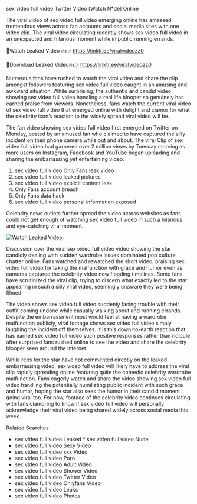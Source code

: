 ﻿sex video full video Twitter Video [Watch N*de] Online

The viral video of ﻿sex video full video emerging online has amassed tremendous views across fan accounts and social media sites with one video clip. The viral video circulating recently shows ﻿sex video full video in an unexpected and hilarious moment while in public running errands. 

🔴Watch Leaked Video 🔥👉  https://linktr.ee/viralvideozz0 

🔴Download Leaked Video🔥👉  https://linktr.ee/viralvideozz0 

Numerous fans have rushed to watch the viral video and share the clip amongst followers featuring ﻿sex video full video caught in an amusing and awkward situation. While surprising, the authentic and candid video showing ﻿sex video full video handling a real life blooper so genuinely has earned praise from viewers. Nonetheless, fans watch the current viral video of ﻿sex video full video that emerged online with delight and clamor for what the celebrity icon’s reaction to the widely spread viral video will be.

The fan video showing ﻿sex video full video first emerged on Twitter on Monday, posted by an amused fan who claimed to have captured the silly incident on their phone camera while out and about. The viral Clip of ﻿sex video full video had garnered over 2 million views by Tuesday morning as more users on Instagram, Facebook and YouTube began uploading and sharing the embarrassing yet entertaining video. 

1. ﻿sex video full video Only Fans leak video
2. ﻿sex video full video leaked pictures
3. ﻿sex video full video explicit content leak
4. Only Fans account breach
5. Only Fans data hack
6. ﻿sex video full video personal information exposed

Celebrity news outlets further spread the video across websites as fans could not get enough of watching ﻿sex video full video in such a hilarious and eye-catching viral moment. 

[![Watch Leaked Video.](https://miro.medium.com/v2/resize:fit:828/format:webp/1*cilzJN44JGOrTw9NJCrNHA.gif "Watch Leaked Video")](https://linktr.ee/viralvideozz0)

Discussion over the viral ﻿sex video full video video showing the star candidly dealing with sudden wardrobe issues dominated pop culture chatter online. Fans watched and rewatched the short video, praising ﻿sex video full video for taking the malfunction with grace and humor even as cameras captured the celebrity video now flooding timelines. Some fans have scrutinized the viral clip, trying to discern what exactly led to the star appearing in such a silly viral video, seemingly unaware they were being filmed.

The video shows ﻿sex video full video suddenly facing trouble with their outfit coming undone while casually walking about and running errands. Despite the embarrassment most would feel at having a wardrobe malfunction publicly, viral footage shows ﻿sex video full video simply laughing the incident off themselves. It is this down-to-earth reaction that has earned ﻿sex video full video such positive responses rather than ridicule after surprised fans rushed online to see the video and share the celebrity blooper seen around the internet.  

While reps for the star have not commented directly on the leaked embarrassing video, ﻿sex video full video will likely have to address the viral clip rapidly spreading online featuring quite the comedic celebrity wardrobe malfunction. Fans eagerly watch and share the video showing ﻿sex video full video handling the potentially humiliating public incident with such grace and humor, hoping the star also sees the humor in their candid moment going viral too. For now, footage of the celebrity video continues circulating with fans clamoring to know if ﻿sex video full video will personally acknowledge their viral video being shared widely across social media this week.

Related Searches
* ﻿sex video full video Leaked
﻿* sex video full video Nude
* ﻿sex video full video Sexy Video
* ﻿sex video full video xxx Video
* ﻿sex video full video Porn
* ﻿sex video full video Adult Video
* ﻿sex video full video Shower Video
* ﻿sex video full video Twitter Video
* ﻿sex video full video Onlyfans Video
* ﻿sex video full video Leaks
* ﻿sex video full video Photos